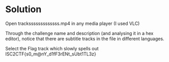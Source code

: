 # Solution
Open tracksssssssssssss.mp4 in any media player (I used VLC)

Through the challenge name and description (and analysing it in a hex editor), notice that there are subtitle tracks in the file in different languages.

Select the Flag track which slowly spells out ISC2CTF{s0_m@nY_d1fF3rENt_sUbt1TL3z}